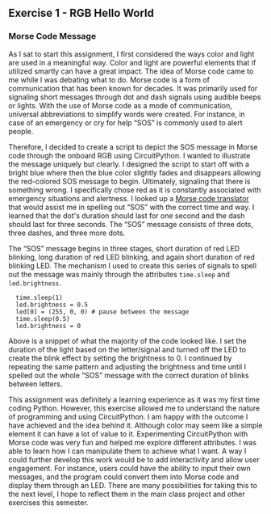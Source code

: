 ## Exercise 1 - RGB Hello World
### Morse Code Message 

As I sat to start this assignment, I first considered the ways color and light are used in a meaningful way. Color and light are powerful elements that if utilized smartly can have a great impact. The idea of Morse code came to me while I was debating what to do. Morse code is a form of communication that has been known for decades. It was primarily used for signaling short messages through dot and dash signals using audible beeps or lights. With the use of Morse code as a mode of communication, universal abbreviations to simplify words were created. For instance, in case of an emergency or cry for help “SOS” is commonly used to alert people. 

Therefore, I decided to create a script to depict the SOS message in Morse code through the onboard RGB using CircuitPython. I wanted to illustrate the message uniquely but clearly. I designed the script to start off with a bright blue where then the blue color slightly fades and disappears allowing the red-colored SOS message to begin. Ultimately, signaling that there is something wrong. I specifically chose red as it is constantly associated with emergency situations and alertness. I looked up a [Morse code translator](https://roboblocky.com/u/733.php#:~:text=a%20dot%20lasts%20for%20one,different%20letters%20is%20three%20seconds) that would assist me in spelling out “SOS” with the correct time and way. I learned that the dot's duration should last for one second and the dash should last for three seconds. The “SOS” message consists of three dots, three dashes, and three more dots. 

The “SOS” message begins in three stages, short duration of red LED blinking, long duration of red LED blinking, and again short duration of red blinking LED. The mechanism I used to create this series of signals to spell out the message was mainly through the attributes ```time.sleep``` and ```led.brightness```. 

  ``` led[0] = (255, 0, 0) #red, beginning of the SOS message,three secs to spell out S in short pulses
    time.sleep(1) 
    led.brightness = 0.5
    led[0] = (255, 0, 0) # pause between the message 
    time.sleep(0.5) 
    led.brightness = 0
```


Above is a snippet of what the majority of the code looked like. I set the duration of the light based on the letter/signal and turned off the LED to create the blink effect by setting the brightness to 0. I continued by repeating the same pattern and adjusting the brightness and time until I spelled out the whole “SOS” message with the correct duration of blinks between letters. 

This assignment was definitely a learning experience as it was my first time coding Python. However, this exercise allowed me to understand the nature of programming and using CircuitPython. I am happy with the outcome I have achieved and the idea behind it. Although color may seem like a simple element it can have a lot of value to it. Experimenting CircuitPython with Morse code was very fun and helped me explore different attributes. I was able to learn how I can manipulate them to achieve what I want. A way I could further develop this work would be to add interactivity and allow user engagement. For instance, users could have the ability to input their own messages, and the program could convert them into Morse code and display them through an LED. There are many possibilities for taking this to the next level, I hope to reflect them in the main class project and other exercises this semester. 
